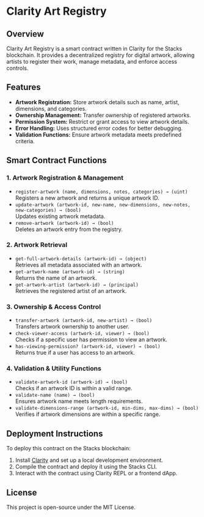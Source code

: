 # Clarity Art Registry  

## Overview  
Clarity Art Registry is a smart contract written in Clarity for the Stacks blockchain. It provides a decentralized registry for digital artwork, allowing artists to register their work, manage metadata, and enforce access controls.  

## Features  
- **Artwork Registration:** Store artwork details such as name, artist, dimensions, and categories.  
- **Ownership Management:** Transfer ownership of registered artworks.  
- **Permission System:** Restrict or grant access to view artwork details.  
- **Error Handling:** Uses structured error codes for better debugging.  
- **Validation Functions:** Ensure artwork metadata meets predefined criteria.  

## Smart Contract Functions  

### **1. Artwork Registration & Management**  
- `register-artwork (name, dimensions, notes, categories) → (uint)`  
  Registers a new artwork and returns a unique artwork ID.  
- `update-artwork (artwork-id, new-name, new-dimensions, new-notes, new-categories) → (bool)`  
  Updates existing artwork metadata.  
- `remove-artwork (artwork-id) → (bool)`  
  Deletes an artwork entry from the registry.  

### **2. Artwork Retrieval**  
- `get-full-artwork-details (artwork-id) → (object)`  
  Retrieves all metadata associated with an artwork.  
- `get-artwork-name (artwork-id) → (string)`  
  Returns the name of an artwork.  
- `get-artwork-artist (artwork-id) → (principal)`  
  Retrieves the registered artist of an artwork.  

### **3. Ownership & Access Control**  
- `transfer-artwork (artwork-id, new-artist) → (bool)`  
  Transfers artwork ownership to another user.  
- `check-viewer-access (artwork-id, viewer) → (bool)`  
  Checks if a specific user has permission to view an artwork.  
- `has-viewing-permission? (artwork-id, viewer) → (bool)`  
  Returns true if a user has access to an artwork.  

### **4. Validation & Utility Functions**  
- `validate-artwork-id (artwork-id) → (bool)`  
  Checks if an artwork ID is within a valid range.  
- `validate-name (name) → (bool)`  
  Ensures artwork name meets length requirements.  
- `validate-dimensions-range (artwork-id, min-dims, max-dims) → (bool)`  
  Verifies if artwork dimensions are within a specific range.  

## Deployment Instructions  
To deploy this contract on the Stacks blockchain:  
1. Install [Clarity](https://docs.stacks.co/clarity) and set up a local development environment.  
2. Compile the contract and deploy it using the Stacks CLI.  
3. Interact with the contract using Clarity REPL or a frontend dApp.  

## License  
This project is open-source under the MIT License.